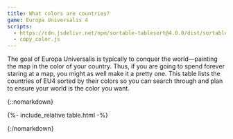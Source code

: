 ```yaml
---
title: What colors are countries?
game: Europa Universalis 4
scripts:
  - https://cdn.jsdelivr.net/npm/sortable-tablesort@4.0.0/dist/sortable.min.js
  - copy_color.js
---
```


The goal of Europa Universalis is typically to conquer the world—painting the map in the color of your country. Thus, if you are going to spend forever staring at a map, you might as well make it a pretty one. This table lists the countries of EU4 sorted by their colors so you can search through and plan to ensure your world is the color you want.

{::nomarkdown}

{%- include_relative table.html -%}

{:/nomarkdown}
